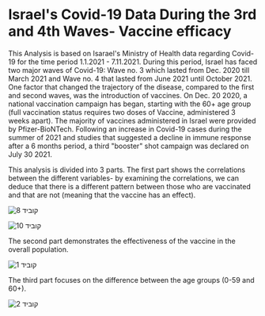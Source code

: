 # Israel's Covid-19 Data During the 3rd and 4th Waves- Vaccine efficacy
This Analysis is based on Isarael's Ministry of Health data regarding Covid-19 for the time period 1.1.2021 - 7.11.2021. During this period, Israel has faced two major waves of Covid-19: Wave no. 3 which lasted from Dec. 2020 till March 2021 and Wave no. 4 that lasted from June 2021 until October 2021. 
One factor that changed the trajectory of the disease, compared to the first and second waves, was the introduction of vaccines. On Dec. 20 2020, a national vaccination campaign has began, starting with the 60+ age group (full vaccination status requires two doses of Vaccine, administered 3 weeks apart). The majority of vaccines administered in Israel were provided by Pfizer-BioNTech. Following an increase in Covid-19 cases during the summer of 2021 and studies that suggested a decline in immune response after a 6 months period, a third "booster" shot campaign was declared on July 30 2021.

This analysis is divided into 3 parts. The first part shows the correlations between the different variables- by examining the correlations, we can deduce that there is a different pattern between those who are vaccinated and that are not (meaning that the vaccine has an effect).

![קוביד 8](https://user-images.githubusercontent.com/108684891/179500118-29bed5e3-4e83-4114-a494-7cb7cb6c30aa.png)

![קוביד 10](https://user-images.githubusercontent.com/108684891/179500318-fa92a49d-a1b5-4515-8ace-4145bf5932d1.png)

The second part demonstrates the effectiveness of the vaccine in the overall population.

![קוביד 1](https://user-images.githubusercontent.com/108684891/179500459-5b179fd2-608c-47a9-a790-0e92ba4b128b.jpg)

The third part focuses on the difference between the age groups (0-59 and 60+).

![קוביד 2](https://user-images.githubusercontent.com/108684891/179500637-e91023d2-836e-47c1-be74-b3809b2faaa5.jpg)


